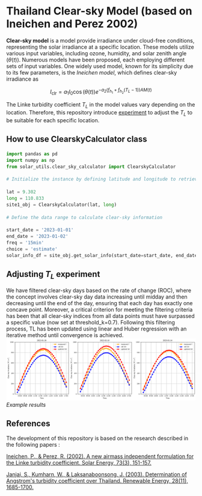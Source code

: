 # Thailand Clear-sky Model (based on Ineichen and Perez 2002)


**Clear-sky model** is a model provide irradiance under cloud-free conditions, representing the solar irradiance at a specific location. These models utilize various input variables, including ozone, humidity, and solar zenith angle ($\theta(t)$). Numerous models have been proposed, each employing different sets of input variables. One widely used model, known for its simplicity due to its few parameters, is the *Ineichen model*, which defines clear-sky irradiance as

$$ 
I_{\mathrm{clr}} = a_{1}I_{0} \cos(\theta(t))e^{-a_{2}(f_{h_1}+f_{h_2}(T_{L}-1))AM(t)}
$$

The Linke turbidity coefficient $T_L$ in the model values vary depending on the location. Therefore, this repository introduce [experiment](./adjusted_TL_experiment.ipynb) to adjust the $T_L$ to be suitable for each specific location.


## How to use ClearskyCalculator class

``` python
import pandas as pd
import numpy as np
from solar_utils.clear_sky_calculator import ClearskyCalculator

# Initialize the instance by defining latitude and longitude to retrieve relevant parameters

lat = 9.302
long = 110.833
site1_obj = ClearskyCalculator(lat, long)

# Define the data range to calculate clear-sky information

start_date = '2023-01-01'
end_date = '2023-01-02'
freq = '15min'
choice = 'estimate'
solar_info_df = site_obj.get_solar_info(start_date=start_date, end_date=end_date, freq=freq, choice=choice)
```

## Adjusting $T_L$ experiment

We have filtered clear-sky days based on the rate of change (ROC), where the concept involves clear-sky day data increasing until midday and then decreasing until the end of the day, ensuring that each day has exactly one concave point. Moreover, a critical criterion for meeting the filtering criteria has been that all clear-sky indices from all data points must have surpassed a specific value (now set at threshold_k=0.7). Following this filtering process, TL has been updated using linear and Huber regression with an iterative method until convergence is achieved.
![Adjusted TL examples](figures/adjusted_TL_examples.png "Adjusted TL examples")
*Example results*

## References

The development of this repository is based on the research described in the following papers : 

[Ineichen, P., & Perez, R. (2002). A new airmass independent formulation for the Linke turbidity coefficient. Solar Energy, 73(3), 151-157.](https://www.sciencedirect.com/science/article/abs/pii/S0038092X02000452) 


[Janjai, S., Kumharn, W., & Laksanaboonsong, J. (2003). Determination of Angstrom's turbidity coefficient over Thailand. Renewable Energy, 28(11), 1685-1700.](https://www.sciencedirect.com/science/article/abs/pii/S0960148103000107?via%3Dihub)